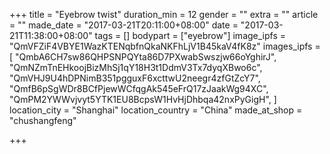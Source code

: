 +++
title = "Eyebrow twist"
duration_min = 12
gender = ""
extra = ""
article = ""
made_date = "2017-03-21T20:11:00+08:00"
date = "2017-03-21T11:38:00+08:00"
tags = []
bodypart = ["eyebrow"]
image_ipfs = "QmVFZiF4VBYE1WazKTENqbfnQkaNKFhLjV1B45kaV4fK8z"
images_ipfs = [  "QmbA6CH7sw86QHPSNPQYta86D7PXwabSwszjw66oYghirJ",
  "QmNZmTnEHkoojBizMhSj1qY18H3t1DdmV3Tx7dyqXBwo6c",
  "QmVHJ9U4hDPNimB351pgguxF6xcttwU2neegr4zfGtZcY7",
  "QmfB6pSgWDr8BCfPjewWCfqgAk545eFrQ17zJaakWg94XC",
  "QmPM2YWWvjvyt5YTK1EU8BcpsW1HvHjDhbqa42nxPyGigH",
]
location_city = "Shanghai"
location_country = "China"
made_at_shop = "chushangfeng"

+++
